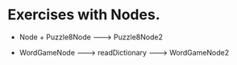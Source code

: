 # Exercises with Nodes.

- Node + Puzzle8Node ---> Puzzle8Node2

- WordGameNode ---> readDictionary ---> WordGameNode2
